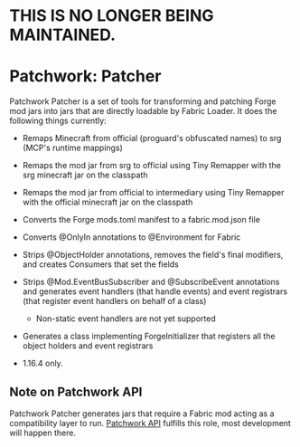 # **THIS IS NO LONGER BEING MAINTAINED.**
# Patchwork: Patcher

Patchwork Patcher is a set of tools for transforming and patching Forge mod jars into jars that are directly loadable by Fabric Loader. It does the following things currently:

* Remaps Minecraft from official (proguard's obfuscated names) to srg (MCP's runtime mappings)

* Remaps the mod jar from srg to official using Tiny Remapper with the srg minecraft jar on the classpath

* Remaps the mod jar from official to intermediary using Tiny Remapper with the official minecraft jar on the classpath

* Converts the Forge mods.toml manifest to a fabric.mod.json file

* Converts @OnlyIn annotations to @Environment for Fabric

* Strips @ObjectHolder annotations, removes the field's final modifiers, and creates Consumers that set the fields

* Strips @Mod.EventBusSubscriber and @SubscribeEvent annotations and generates event handlers (that handle events) and event registrars (that register event handlers on behalf of a class)

	* Non-static event handlers are not yet supported

* Generates a class implementing ForgeInitializer that registers all the object holders and event registrars
* 1.16.4 only.

	
## Note on Patchwork API

Patchwork Patcher generates jars that require a Fabric mod acting as a compatibility layer to run. [Patchwork API](https://github.com/PatchworkMC/patchwork-api) fulfills this role, most development will happen there.
